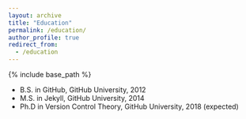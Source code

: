 ```yaml
---
layout: archive
title: "Education"
permalink: /education/
author_profile: true
redirect_from:
  - /education
---
```


{% include base_path %}

* B.S. in GitHub, GitHub University, 2012
* M.S. in Jekyll, GitHub University, 2014
* Ph.D in Version Control Theory, GitHub University, 2018 (expected)

